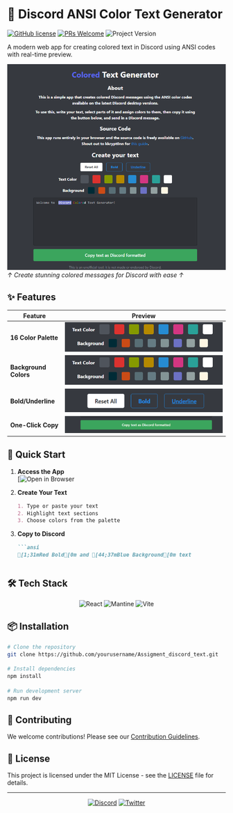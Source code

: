 # 🌈 Discord ANSI Color Text Generator

[![GitHub license](https://img.shields.io/badge/license-MIT-blue.svg)](LICENSE)
[![PRs Welcome](https://img.shields.io/badge/PRs-welcome-brightgreen.svg)](CONTRIBUTING.md)
![Project Version](https://img.shields.io/badge/version-1.0.0-success)

A modern web app for creating colored text in Discord using ANSI codes with real-time preview.

![App Screenshot](/public/home.png)
*↑ Create stunning colored messages for Discord with ease ↑*

## ✨ Features

| Feature | Preview |
|---------|---------|
| **16 Color Palette** | ![Colors](/public/color.png) |
| **Background Colors** | ![BG Colors](/public/color.png) |
| **Bold/Underline** | ![Formatting](/public/feature.png) |
| **One-Click Copy** | ![Copy](/public/copy.png) |

## 🚀 Quick Start

1. **Access the App**  
   [![Open in Browser](https://discordtextcolor.netlify.app/)

2. **Create Your Text**
   ```markdown
   1. Type or paste your text
   2. Highlight text sections
   3. Choose colors from the palette
   ```

3. **Copy to Discord**
   ```markdown
   ```ansi
   [1;31mRed Bold[0m and [44;37mBlue Background[0m text
   ```
   ```

## 🛠️ Tech Stack

<div align="center">

![React](https://img.shields.io/badge/-React-61DAFB?logo=react&logoColor=white&style=for-the-badge)
![Mantine](https://img.shields.io/badge/-Mantine-339AF0?logo=mantine&logoColor=white&style=for-the-badge)
![Vite](https://img.shields.io/badge/-Vite-646CFF?logo=vite&logoColor=white&style=for-the-badge)

</div>

## 📦 Installation

```bash
# Clone the repository
git clone https://github.com/yourusername/Assigment_discord_text.git

# Install dependencies
npm install

# Run development server
npm run dev
```

## 🤝 Contributing

We welcome contributions! Please see our [Contribution Guidelines](CONTRIBUTING.md).

## 📄 License

This project is licensed under the MIT License - see the [LICENSE](LICENSE) file for details.

---

<div align="center">

[![Discord](https://img.shields.io/badge/Discord-%235865F2.svg?style=for-the-badge&logo=discord&logoColor=white)](https://discord.gg/your-invite)
[![Twitter](https://img.shields.io/badge/Twitter-%231DA1F2.svg?style=for-the-badge&logo=Twitter&logoColor=white)](https://twitter.com/yourhandle)

</div>
